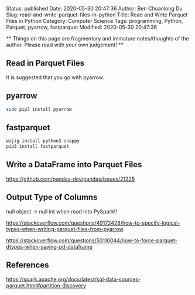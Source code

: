 Status: published
Date: 2020-05-30 20:47:36
Author: Ben Chuanlong Du
Slug: read-and-write-parquet-files-in-python
Title: Read and Write Parquet Files in Python
Category: Computer Science
Tags: programming, Python, Parquet, pyarrow, fastparquet
Modified: 2020-05-30 20:47:36

**
Things on this page are
fragmentary and immature notes/thoughts of the author.
Please read with your own judgement!
**

## Read in Parquet Files

It is suggested that you go with pyarrow.

## pyarrow

```bash
sudo pip3 install pyarrow
```

## fastparquet

```bash
wajig install python3-snappy
pip3 install fastparquet 
```

## Write a DataFrame into Parquet Files

https://github.com/pandas-dev/pandas/issues/21228

## Output Type of Columns

null object -> null int when read into PySpark!!

https://stackoverflow.com/questions/49172428/how-to-specify-logical-types-when-writing-parquet-files-from-pyarrow

https://stackoverflow.com/questions/50110044/how-to-force-parquet-dtypes-when-saving-pd-dataframe

## References 

https://spark.apache.org/docs/latest/sql-data-sources-parquet.html#partition-discovery
